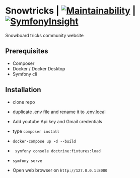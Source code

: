 # Snowtricks | [![Maintainability](https://api.codeclimate.com/v1/badges/547c8f1fccb05234e7fd/maintainability)](https://codeclimate.com/github/ArtGM/P6-snowtricks/maintainability) | [![SymfonyInsight](https://insight.symfony.com/projects/58950692-72d0-46b9-9724-a9772805244c/big.svg)](https://insight.symfony.com/projects/58950692-72d0-46b9-9724-a9772805244c)

Snowboard tricks community website

## Prerequisites

- Composer
- Docker / Docker Desktop
- Symfony cli

## Installation

- clone repo

- duplicate .env file and rename it to .env.local

- Add youtube Api key and Gmail credentials

- type ``composer install``

- ``docker-compose up -d --build``

- `` symfony console doctrine:fixtures:load``

- `` symfony serve ``

- Open web browser on `` http://127.0.0.1:8000 ``



